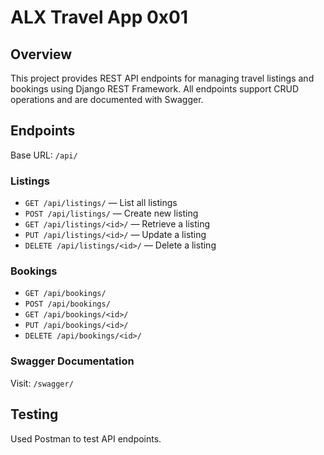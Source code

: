 # ALX Travel App 0x01

## Overview
This project provides REST API endpoints for managing travel listings and bookings using Django REST Framework. All endpoints support CRUD operations and are documented with Swagger.

## Endpoints
Base URL: `/api/`

### Listings
- `GET /api/listings/` — List all listings
- `POST /api/listings/` — Create new listing
- `GET /api/listings/<id>/` — Retrieve a listing
- `PUT /api/listings/<id>/` — Update a listing
- `DELETE /api/listings/<id>/` — Delete a listing

### Bookings
- `GET /api/bookings/`
- `POST /api/bookings/`
- `GET /api/bookings/<id>/`
- `PUT /api/bookings/<id>/`
- `DELETE /api/bookings/<id>/`

### Swagger Documentation
Visit: `/swagger/`

## Testing
Used Postman  to test API endpoints.

